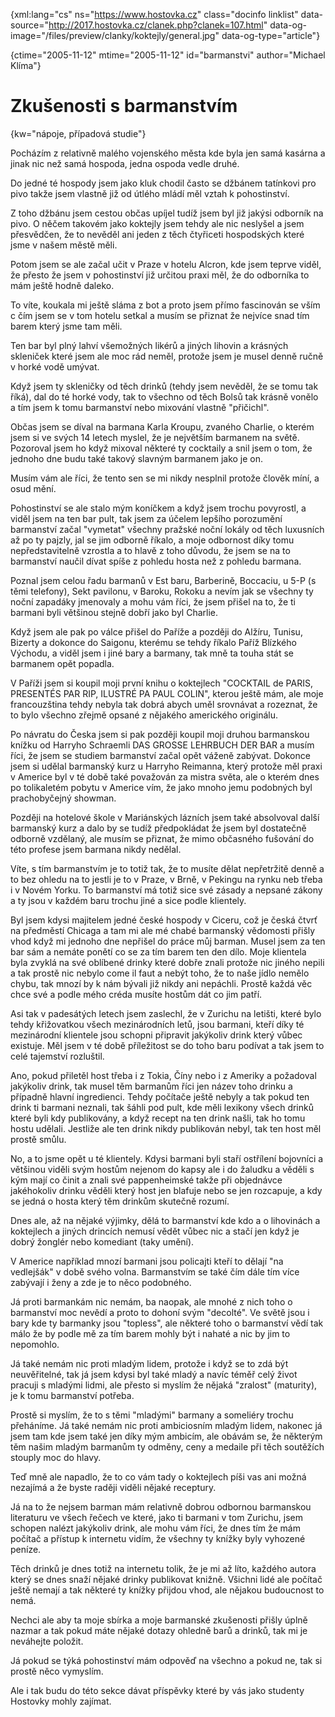 
{xml:lang="cs" ns="https://www.hostovka.cz" class="docinfo linklist" data-source="http://2017.hostovka.cz/clanek.php?clanek=107.html" data-og-image="/files/preview/clanky/koktejly/general.jpg" data-og-type="article"}

{ctime="2005-11-12" mtime="2005-11-12" id="barmanstvi" author="Michael Klíma"}

# Zkušenosti s barmanstvím

{kw="nápoje, případová studie"}

Pocházím z relativně malého vojenského města kde byla jen samá kasárna a jinak nic než samá hospoda, jedna ospoda vedle druhé.

Do jedné té hospody jsem jako kluk chodil často se džbánem tatínkovi pro pivo takže jsem vlastně již od útlého mládí měl vztah k pohostinství.

Z toho džbánu jsem cestou občas upíjel tudíž jsem byl již jakýsi odborník na pivo. O něčem takovém jako koktejly jsem tehdy ale nic neslyšel a jsem přesvědčen, že to nevěděl ani jeden z těch čtyřiceti hospodských které jsme v našem městě měli.

Potom jsem se ale začal učit v Praze v hotelu Alcron, kde jsem teprve viděl, že přesto že jsem v pohostinství již určitou praxi měl, že do odborníka to mám ještě hodně daleko.

To víte, koukala mi ještě sláma z bot a proto jsem přímo fascinován se vším c čím jsem se v tom hotelu setkal a musím se přiznat že nejvíce snad tím barem který jsme tam měli.

Ten bar byl plný lahví všemožných likérů a jiných lihovin a krásných skleniček které jsem ale moc rád neměl, protože jsem je musel denně ručně v horké vodě umývat.

Když jsem ty skleničky od těch drinků (tehdy jsem nevěděl, že se tomu tak říká), dal do té horké vody, tak to všechno od těch Bolsů tak krásně vonělo a tím jsem k tomu barmanství nebo mixování vlastně "přičichl".

Občas jsem se díval na barmana Karla Kroupu, zvaného Charlie, o kterém jsem si ve svých 14 letech myslel, že je největším barmanem na světě. Pozoroval jsem ho když mixoval některé ty cocktaily a snil jsem o tom, že jednoho dne budu také takový slavným barmanem jako je on.

Musím vám ale říci, že tento sen se mi nikdy nesplnil protože člověk míní, a osud mění.

Pohostinství se ale stalo mým koníčkem a když jsem trochu povyrostl, a viděl jsem na ten bar pult, tak jsem za účelem lepšího porozumění barmanství začal "vymetat" všechny pražské noční lokály od těch luxusních až po ty pajzly, jal se jim odborně říkalo, a moje odbornost díky tomu nepředstavitelně vzrostla a to hlavě z toho důvodu, že jsem se na to barmanství naučil dívat spíše z pohledu hosta než z pohledu barmana.

Poznal jsem celou řadu barmanů v Est baru, Barberině, Boccaciu, u 5-P (s těmi telefony), Sekt pavilonu, v Baroku, Rokoku a nevím jak se všechny ty noční zapadáky jmenovaly a mohu vám říci, že jsem přišel na to, že ti barmani byli většinou stejně dobří jako byl Charlie.

Když jsem ale pak po válce přišel do Paříže a později do Alžíru, Tunisu, Bizerty a dokonce do Saigonu, kterému se tehdy říkalo Paříž Blízkého Východu, a viděl jsem i jiné bary a barmany, tak mně ta touha stát se barmanem opět popadla.

V Paříži jsem si koupil moji první knihu o koktejlech "COCKTAIL de PARIS, PRESENTÉS PAR RIP, ILUSTRÉ PA PAUL COLIN", kterou ještě mám, ale moje francouzština tehdy nebyla tak dobrá abych uměl srovnávat a rozeznat, že to bylo všechno zřejmě opsané z nějakého amerického originálu.

Po návratu do Česka jsem si pak později koupil moji druhou barmanskou knížku od Harryho Schraemli DAS GROSSE LEHRBUCH DER BAR a musím říci, že jsem se studiem barmanství začal opět váženě zabývat. Dokonce jsem si udělal barmanský kurz u Harryho Reimanna, který protože měl praxi v Americe byl v té době také považován za mistra světa, ale o kterém dnes po tolikaletém pobytu v Americe vím, že jako mnoho jemu podobných byl prachobyčejný showman.

Později na hotelové škole v Mariánských lázních jsem také absolvoval další barmanský kurz a dalo by se tudíž předpokládat že jsem byl dostatečně odborně vzdělaný, ale musím se přiznat, že mimo občasného fušování do této profese jsem barmana nikdy nedělal.

Víte, s tím barmanstvím je to totiž tak, že to musíte dělat nepřetržitě denně a to bez ohledu na to jestli je to v Praze, v Brně, v Pekingu na rynku neb třeba i v Novém Yorku. To barmanství má totiž sice své zásady a nepsané zákony a ty jsou v každém baru trochu jiné a sice podle klientely.

Byl jsem kdysi majitelem jedné české hospody v Ciceru, což je česká čtvrť na předměstí Chicaga a tam mi ale mé chabé barmanský vědomosti přišly vhod když mi jednoho dne nepřišel do práce můj barman. Musel jsem za ten bar sám a nemáte ponětí co se za tím barem ten den dílo. Moje klientela byla zvyklá na své oblíbené drinky které dobře znali protože nic jiného nepili a tak prostě nic nebylo come il faut a nebýt toho, že to naše jídlo nemělo chybu, tak mnozí by k nám bývali již nikdy ani nepáchli. Prostě každá věc chce své a podle mého créda musíte hostům dát co jim patří.

Asi tak v padesátých letech jsem zaslechl, že v Zurichu na letišti, které bylo tehdy křižovatkou všech mezinárodních letů, jsou barmani, kteří díky té mezinárodní klientele jsou schopni připravit jakýkoliv drink který vůbec existuje. Měl jsem v té době příležitost se do toho baru podívat a tak jsem to celé tajemství rozluštil.

Ano, pokud přiletěl host třeba i z Tokia, Číny nebo i z Ameriky a požadoval jakýkoliv drink, tak musel těm barmanům říci jen název toho drinku a případně hlavní ingredienci. Tehdy počítače ještě nebyly a tak pokud ten drink ti barmani neznali, tak šáhli pod pult, kde měli lexikony všech drinků které byli kdy publikovány, a když recept na ten drink našli, tak ho tomu hostu udělali. Jestliže ale ten drink nikdy publikován nebyl, tak ten host měl prostě smůlu.

No, a to jsme opět u té klientely. Kdysi barmani byli staří ostřílení bojovníci a většinou viděli svým hostům nejenom do kapsy ale i do žaludku a věděli s kým mají co činit a znali své pappenheimské takže při objednávce jakéhokoliv drinku věděli který host jen blafuje nebo se jen rozcapuje, a kdy se jedná o hosta který těm drinkům skutečně rozumí.

Dnes ale, až na nějaké výjimky, dělá to barmanství kde kdo a o lihovinách a koktejlech a jiných drincích nemusí vědět vůbec nic a stačí jen když je dobrý žonglér nebo komediant (taky umění).

V Americe například mnozí barmani jsou policajti kteří to dělají "na vedlejšák" v době svého volna. Barmanstvím se také čím dále tím více zabývají i ženy a zde je to něco podobného.

Já proti barmankám nic nemám, ba naopak, ale mnohé z nich toho o barmanství moc nevědí a proto to dohoní svým "decolté". Ve světě jsou i bary kde ty barmanky jsou "topless", ale některé toho o barmanství vědí tak málo že by podle mě za tím barem mohly být i nahaté a nic by jim to nepomohlo.

Já také nemám nic proti mladým lidem, protože i když se to zdá být neuvěřitelné, tak já jsem kdysi byl také mladý a navíc téměř celý život pracuji s mladými lidmi, ale přesto si myslím že nějaká "zralost" (maturity), je k tomu barmanství potřeba.

Prostě si myslím, že to s těmi "mladými" barmany a someliéry trochu přeháníme. Já také nemám nic proti ambiciosním mladým lidem, nakonec já jsem tam kde jsem také jen díky mým ambicím, ale obávám se, že některým těm našim mladým barmanům ty odměny, ceny a medaile při těch soutěžích stouply moc do hlavy.

Teď mně ale napadlo, že to co vám tady o koktejlech píši vas ani možná nezajímá a že byste raději viděli nějaké receptury.

Já na to že nejsem barman mám relativně dobrou odbornou barmanskou literaturu ve všech řečech ve které, jako ti barmani v tom Zurichu, jsem schopen nalézt jakýkoliv drink, ale mohu vám říci, že dnes tím že mám počítač a přístup k internetu vidím, že všechny ty knížky byly vyhozené peníze.

Těch drinků je dnes totiž na internetu tolik, že je mi až líto, každého autora který se dnes snaží nějaké drinky publikovat knižně. Všichni lidé ale počítač ještě nemají a tak některé ty knížky přijdou vhod, ale nějakou budoucnost to nemá.

Nechci ale aby ta moje sbírka a moje barmanské zkušenosti přišly úplně nazmar a tak pokud máte nějaké dotazy ohledně barů a drinků, tak mi je neváhejte položit.

Já pokud se týká pohostinství mám odpověď na všechno a pokud ne, tak si prostě něco vymyslím.

Ale i tak budu do této sekce dávat příspěvky které by vás jako studenty Hostovky mohly zajímat.

